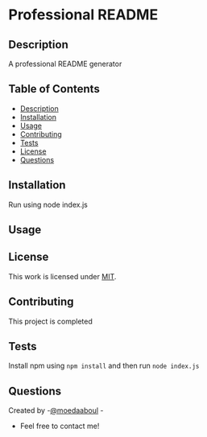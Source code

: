 # Professional README

## Description

A professional README generator

## Table of Contents

- [Description](#description)
- [Installation](#installation)
- [Usage](#usage)
- [Contributing](#contributing)
- [Tests](#tests)
- [License](#license)
- [Questions](#questions)

## Installation

Run using node index.js

## Usage



## License
This work is licensed under
[MIT](https://github.com/moedaaboul/moedaaboul.github.io/blob/main/LICENSE).

## Contributing

This project is completed

## Tests

Install npm using `npm install` and then run `node index.js`

## Questions

Created by  -[@moedaaboul](https://github.com/moedaaboul)
            -

- Feel free to contact me!

